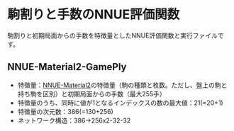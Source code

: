 # 駒割りと手数のNNUE評価関数
駒割りと初期局面からの手数を特徴量としたNNUE評価関数と実行ファイルです。

## NNUE-Material2-GamePly
- 特徴量：[NNUE-Material2](https://github.com/tttak/YaneuraOu/releases/tag/V4.83_NNUE-Material)の特徴量（駒の種類と枚数。ただし、盤上の駒と持ち駒を区別）と初期局面からの手数（最大255手）
- 特徴量のうち、同時に値が1となるインデックスの数の最大値：21(=20+1)
- 特徴量の次元数：386(=130+256)
- ネットワーク構造：386->256x2-32-32

